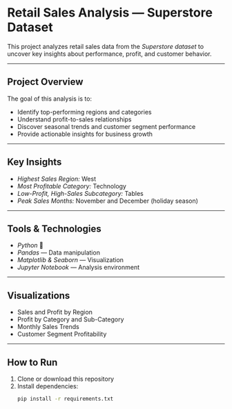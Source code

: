#  Retail Sales Analysis — Superstore Dataset

This project analyzes retail sales data from the *Superstore dataset* to uncover key insights about performance, profit, and customer behavior.

---

##  Project Overview
The goal of this analysis is to:
- Identify top-performing regions and categories  
- Understand profit-to-sales relationships  
- Discover seasonal trends and customer segment performance  
- Provide actionable insights for business growth  

---

##  Key Insights
- *Highest Sales Region:* West  
- *Most Profitable Category:* Technology  
- *Low-Profit, High-Sales Subcategory:* Tables  
- *Peak Sales Months:* November and December (holiday season)

---
##  Tools & Technologies
- *Python* 🐍  
- *Pandas* — Data manipulation  
- *Matplotlib & Seaborn* — Visualization  
- *Jupyter Notebook* — Analysis environment  

---

##  Visualizations
- Sales and Profit by Region  
- Profit by Category and Sub-Category  
- Monthly Sales Trends  
- Customer Segment Profitability  

---

##  How to Run
1. Clone or download this repository  
2. Install dependencies:  
   ```bash
   pip install -r requirements.txt

